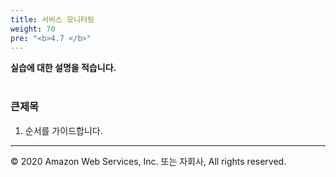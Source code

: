 ```yaml
---
title: 서비스 모니터링
weight: 70
pre: "<b>4.7 </b>"
---
```


**실습에 대한 설명을 적습니다.** <br/><br/>

### 큰제목
1. 순서를 가이드합니다.


---
© 2020 Amazon Web Services, Inc. 또는 자회사, All rights reserved.
